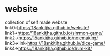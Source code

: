 # website
collection of self made website </br>
link0>https://18ankitjha.github.io/website/ </br>
link1->https://18ankitjha.github.io/simmon-game/ </br>
link2->https://18ankitjha.github.io/notemaking/ </br>
link3->link-https://18ankitjha.github.io/dice-game/ </br>
link4->https://18ankitjha.github.io/drum-kit/</br>

